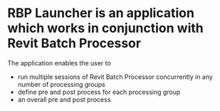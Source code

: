 # RBP Launcher is an application which works in conjunction with Revit Batch Processor


The application enables the user to 

- run multiple sessions of Revit Batch Processor concurrently in any number of processing groups
- define pre and post process for each processing group
- an overall pre and post process
